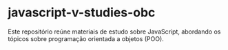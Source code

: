 # javascript-v-studies-obc
Este repositório reúne materiais de estudo sobre JavaScript, abordando os tópicos sobre programação orientada a objetos (POO).
